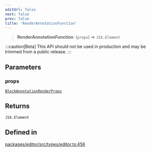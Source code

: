 ```yaml
---
editUrl: false
next: false
prev: false
title: 'RenderAnnotationFunction'
---
```


> **RenderAnnotationFunction**: (`props`) => `JSX.Element`

:::caution[Beta]
This API should not be used in production and may be trimmed from a public release.
:::

## Parameters

### props

[`BlockAnnotationRenderProps`](/api/types/editor/interfaces/blockannotationrenderprops/)

## Returns

`JSX.Element`

## Defined in

[packages/editor/src/types/editor.ts:456](https://github.com/portabletext/editor/blob/66b5022fc4919e0540c704fbecb8ab8f991c2439/packages/editor/src/types/editor.ts#L456)
